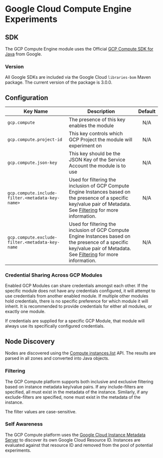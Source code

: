 # Google Cloud Compute Engine Experiments

## SDK

The GCP Compute Engine module uses the Official [GCP Compute SDK for Java] from Google.

### Version

All Google SDKs are included via the Google Cloud `libraries-bom` Maven package. The current version of the package is 3.0.0.

## Configuration

| Key Name | Description | Default |
| --- | --- | :---: |
| `gcp.compute` | The presence of this key enables the module | N/A |
| `gcp.compute.project-id` | This key controls which GCP Project the module will experiment on | N/A |
| `gcp.compute.json-key` | This key should be the JSON Key of the Service Account the module is to use | N/A |
| `gcp.compute.include-filter.<metadata-key-name>` | Used for filtering the inclusion of GCP Compute Engine Instances based on the presence of a specific key/value pair of Metadata. See [Filtering](#filtering) for more information. | N/A |
| `gcp.compute.exclude-filter.<metadata-key-name` | Used for filtering the inclusion of GCP Compute Engine Instances based on the presence of a specific key/value pair of Metadata. See [Filtering](#filtering) for more information. | N/A |



### Credential Sharing Across GCP Modules

Enabled GCP Modules can share credentials amongst each other. If the specific module does not have any credentials configured, it will attempt to use credentials from another enabled module.
If multiple other modules hold credentials, there is no specific preference for which module it will inherit. It is recommended to provide credentials for either all modules, or exactly one module.

If credentials are supplied for a specific GCP Module, that module will always use its specifically configured credentials.

## Node Discovery

Nodes are discovered using the [Compute instances.list] API. The results are parsed in all zones and converted into Java objects.

### Filtering

The GCP Compute platform supports both inclusive and exclusive filtering based on instance metadata key/value pairs.
If any include-filters are specified, all must exist in the metadata of the instance.
Similarly, if any exclude-filters are specified, none must exist in the metadata of the instance.

The filter values are case-sensitive.

### Self Awareness

The GCP Compute platform uses the [Google Cloud Instance Metadata Server] to discover its own Google Cloud Resource ID.
Instances are evaluated against that resource ID and removed from the pool of potential experiments. 



[GCP Compute SDK for Java]: https://github.com/googleapis/google-cloud-java
[Google Cloud Instance Metadata Server]: https://cloud.google.com/compute/docs/storing-retrieving-metadata

[Compute instances.list]: https://cloud.google.com/compute/docs/reference/rest/v1/instances/list